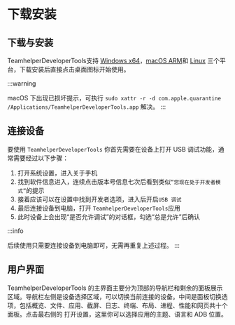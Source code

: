 # 下载安装

## 下载与安装

TeamhelperDeveloperTools支持 [Windows x64](https://ai-1258209752.cos.ap-shanghai.myqcloud.com/blog/TeamhelperDeveloperTools-1.0.0-win-x64.exe)，[macOS ARM](https://ai-1258209752.cos.ap-shanghai.myqcloud.com/blog/TeamhelperDeveloperTools-1.0.0-mac-arm64.dmg)和 [Linux](https://ai-1258209752.cos.ap-shanghai.myqcloud.com/blog/TeamhelperDeveloperTools-1.0.0-linux-x86_64.AppImage) 三个平台，下载安装后直接点击桌面图标开始使用。

:::warning 

macOS 下出现已损坏提示，可执行
`sudo xattr -r -d com.apple.quarantine /Applications/TeamhelperDeveloperTools.app` 解决。
:::

## 连接设备

要使用 `TeamhelperDeveloperTools` 你首先需要在设备上打开 USB 调试功能，通常需要经过以下步骤：

1. 打开系统设置，进入关于手机
1. 找到软件信息进入，连续点击版本号信息七次后看到类似`“您现在处于开发者模式”`的提示
1. 接着应该可以在设置中找到开发者选项，进入后开启`USB 调试`
1. 最后连接设备到电脑，打开 `TeamhelperDeveloperTools`应用
1. 此时设备上会出现“是否允许调试”的对话框，勾选“总是允许”后确认

:::info 

后续使用只需要连接设备到电脑即可，无需再重复上述过程。
:::

## 用户界面

TeamhelperDeveloperTools
的主界面主要分为顶部的导航栏和剩余的面板展示区域。导航栏左侧是设备选择区域，可以切换当前连接的设备。中间是面板切换选项，包括概览、文件、应用、截屏、日志、终端、布局、进程、性能和网页共十个面板。点击最右侧的 <Icon name="setting"/>
打开设置，这里你可以选择应用的主题、语言和 ADB 位置。
